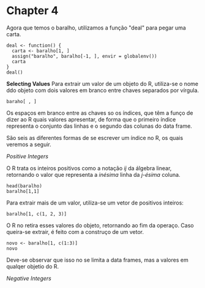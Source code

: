 # Chapter 4

Agora que temos o baralho, utilizamos a função "deal" para pegar uma carta.
```
deal <- function() {
  carta <- baralho[1, ]
  assign("baralho", baralho[-1, ], envir = globalenv())
  carta
}
deal()
```

**Selecting Values**
Para extrair um valor de um objeto do R, utiliza-se o nome ddo objeto com dois valores em branco entre chaves separados por vírgula.
```
baraho[ , ]
```
Os espaços em branco entre as chaves so os índices, que têm a funço de dizer ao R quais valores apresentar, de forma que o primeiro índice representa o conjunto das linhas e o segundo das colunas do data frame.

São seis as diferentes formas de se escrever um índice no R, os quais veremos a seguir.

*Positive Integers*

O R trata os inteiros positivos como a notação *ij* da álgebra linear, retornando o valor que representa a *inésima* linha da *j-ésima* coluna.
```
head(baralho)
baralho[1,1]
```
Para extrair mais de um valor, utiliza-se um vetor de positivos inteiros:
``` 
baralho[1, c(1, 2, 3)]
``` 
O R no retira esses valores do objeto, retornando ao fim da operaço. Caso queira-se extrair, é feito com a construço de um vetor.
```
novo <- baralho[1, c(1:3)]
novo
```
Deve-se observar que isso no se limita a data frames, mas a valores em qualqer objetio do R.

*Negative Integers*
